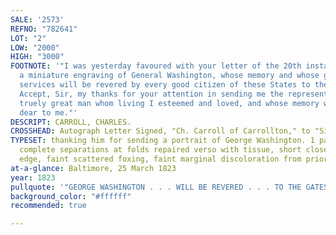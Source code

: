 ```yaml
---
SALE: '2573'
REFNO: "782641"
LOT: "2"
LOW: "2000"
HIGH: "3000"
FOOTNOTE: '"I was yesterday favoured with your letter of the 20th instant inclosing
  a miniature engraving of General Washington, whose memory and whose great and disinterested
  services will be revered by every good citizen of these States to the gates of time.
  Accept, Sir, my thanks for your attention in sending me the representation of that
  truely great man whom living I esteemed and loved, and whose memory will ever be
  dear to me."'
DESCRIPT: CARROLL, CHARLES.
CROSSHEAD: Autograph Letter Signed, "Ch. Carroll of Carrollton," to "Sir,"
TYPESET: thanking him for sending a portrait of George Washington. 1 page, 7x7½ inches;
  complete separations at folds repaired verso with tissue, short closed tear at right
  edge, faint scattered foxing, faint marginal discoloration from prior matting.
at-a-glance: Baltimore, 25 March 1823
year: 1823
pullquote: '"GEORGE WASHINGTON . . . WILL BE REVERED . . . TO THE GATES OF TIME"'
background_color: "#ffffff"
recommended: true

---
```

